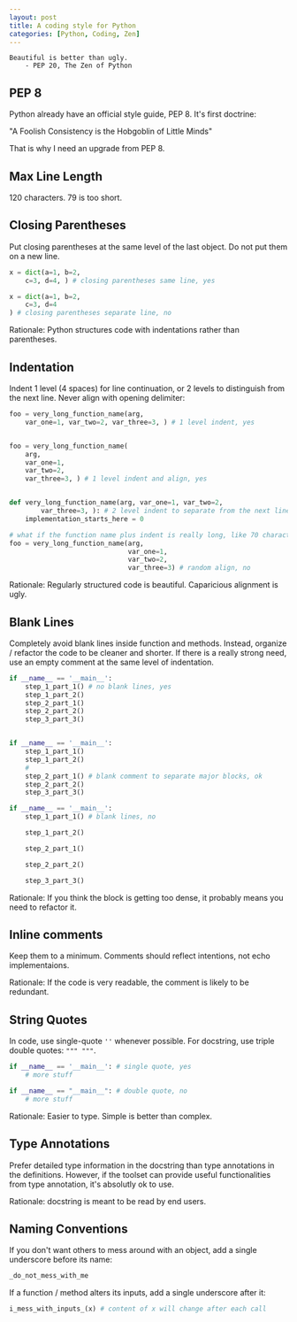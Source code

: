 ```yaml
---
layout: post
title: A coding style for Python
categories: [Python, Coding, Zen]
---
```


    Beautiful is better than ugly.
        - PEP 20, The Zen of Python


## PEP 8

Python already have an official style guide, PEP 8. It's first doctrine:

"A Foolish Consistency is the Hobgoblin of Little Minds"

That is why I need an upgrade from PEP 8.

## Max Line Length

120 characters. 79 is too short.

## Closing Parentheses

Put closing parentheses at the same level of the last object. Do not put them on a new line.

```Python tab="Yes"
x = dict(a=1, b=2,
    c=3, d=4, ) # closing parentheses same line, yes
```

```Python tab="No"
x = dict(a=1, b=2,
    c=3, d=4
) # closing parentheses separate line, no
```

Rationale: Python structures code with indentations rather than parentheses.

## Indentation

Indent 1 level (4 spaces) for line continuation, or 2 levels to distinguish from the next line.
Never align with opening delimiter:

```Python tab="Yes"
foo = very_long_function_name(arg,
    var_one=1, var_two=2, var_three=3, ) # 1 level indent, yes


foo = very_long_function_name(
    arg,
    var_one=1,
    var_two=2,
    var_three=3, ) # 1 level indent and align, yes


def very_long_function_name(arg, var_one=1, var_two=2,
        var_three=3, ): # 2 level indent to separate from the next line, yes
    implementation_starts_here = 0
```

```Python tab="No"
# what if the function name plus indent is really long, like 70 characters?
foo = very_long_function_name(arg,
                              var_one=1,
                              var_two=2,
                              var_three=3) # random align, no
```

Rationale: Regularly structured code is beautiful. Caparicious alignment is ugly.

## Blank Lines

Completely avoid blank lines inside function and methods.
Instead, organize / refactor the code to be cleaner and shorter.
If there is a really strong need, use an empty comment at the same level of indentation.

```Python tab="Yes"
if __name__ == '__main__':
    step_1_part_1() # no blank lines, yes
    step_1_part_2()
    step_2_part_1()
    step_2_part_2()
    step_3_part_3()


if __name__ == '__main__':
    step_1_part_1()
    step_1_part_2()
    #
    step_2_part_1() # blank comment to separate major blocks, ok
    step_2_part_2()
    step_3_part_3()
```

```Python tab="No"
if __name__ == '__main__':
    step_1_part_1() # blank lines, no

    step_1_part_2()

    step_2_part_1()

    step_2_part_2()

    step_3_part_3()
```

Rationale: If you think the block is getting too dense, it probably means you need to refactor it.

## Inline comments

Keep them to a minimum.
Comments should reflect intentions, not echo implementaions.

Rationale: If the code is very readable, the comment is likely to be redundant.

## String Quotes

In code, use single-quote `''` whenever possible. For docstring, use triple double quotes: `""" """`.

```Python tab="Yes"
if __name__ == '__main__': # single quote, yes
    # more stuff
```

```Python tab="No"
if __name__ == "__main__": # double quote, no
    # more stuff
```
Rationale: Easier to type. Simple is better than complex.

## Type Annotations

Prefer detailed type information in the docstring than type annotations in the definitions.
However, if the toolset can provide useful functionalities from type annotation, it's absolutly ok to use.

Rationale: docstring is meant to be read by end users.

## Naming Conventions

If you don't want others to mess around with an object, add a single underscore before its name:

```Python
_do_not_mess_with_me
```

If a function / method alters its inputs, add a single underscore after it:

```Python
i_mess_with_inputs_(x) # content of x will change after each call
```
